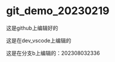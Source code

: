 <!--
 * @Author: LoveMckey
 * @Date: 2023-08-03 23:13:12
 * @LastEditTime: 2023-08-03 23:36:46
 * @LastEditors: LoveMckey
 * @Description: Do not edit
 * @FilePath: \Knowledge_base_mde:\【2019.09.29】workstataion\PostPhD_20211227\PycharmProjects_20220426\13_git_repos\git_demo_20230219_b\README.md
-->
# git_demo_20230219
这是github上编辑好的

这是在dev_vscode上编辑的


这是在分支b上编辑的：202308032336







